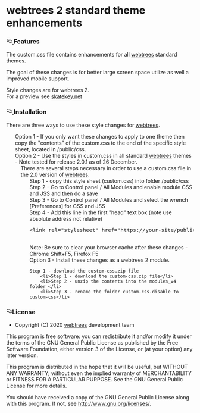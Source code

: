 # webtrees 2 standard theme enhancements

<h3>
<a id="user-content-features" class="anchor" aria-hidden="true" href="#features">
<svg class="octicon octicon-link" viewBox="0 0 16 16" version="1.1" width="16" height="16" aria-hidden="true">
<path fill-rule="evenodd" d="M4 9h1v1H4c-1.5 0-3-1.69-3-3.5S2.55 3 4 3h4c1.45 0 3 1.69 3 3.5 0 1.41-.91 2.72-2 3.25V8.59c.58-.45 1-1.27 1-2.09C10 5.22 8.98 4 8 4H4c-.98 0-2 1.22-2 2.5S3 9 4 9zm9-3h-1v1h1c1 0 2 1.22 2 2.5S13.98 12 13 12H9c-.98 0-2-1.22-2-2.5 0-.83.42-1.64 1-2.09V6.25c-1.09.53-2 1.84-2 3.25C6 11.31 7.55 13 9 13h4c1.45 0 3-1.69 3-3.5S14.5 6 13 6z">
</path>
</svg>
</a>Features
</h3>

<p>The custom.css file contains enhancements for all <a href="https://www.webtrees.net/" rel="nofollow">webtrees</a> standard themes.</p>
<p>The goal of these changes is for better large screen space utilize as well a improved mobile support.</p>

Style changes are for webtrees 2.  
For a preview see <a href="https://skatekey.net" rel="nofollow">skatekey.net</a>
</p>

<h3>
<a id="user-content-installation" class="anchor" aria-hidden="true" href="#installation">
<svg class="octicon octicon-link" viewBox="0 0 16 16" version="1.1" width="16" height="16" aria-hidden="true">
<path fill-rule="evenodd" d="M4 9h1v1H4c-1.5 0-3-1.69-3-3.5S2.55 3 4 3h4c1.45 0 3 1.69 3 3.5 0 1.41-.91 2.72-2 3.25V8.59c.58-.45 1-1.27 1-2.09C10 5.22 8.98 4 8 4H4c-.98 0-2 1.22-2 2.5S3 9 4 9zm9-3h-1v1h1c1 0 2 1.22 2 2.5S13.98 12 13 12H9c-.98 0-2-1.22-2-2.5 0-.83.42-1.64 1-2.09V6.25c-1.09.53-2 1.84-2 3.25C6 11.31 7.55 13 9 13h4c1.45 0 3-1.69 3-3.5S14.5 6 13 6z">
</path>
</svg>
</a>Installation
</h3>
<p>

There are three ways to use these style changes for <a href="https://www.webtrees.net/" rel="nofollow">webtrees</a>.

<ul style="list-style-type: none;" =""="">
<li>Option 1 - If you only want these changes to apply to one theme then copy the "contents" of the
	   custom.css to the end of the specific style sheet, located in /public/css. </li>

<li>Option 2 - Use the styles in custom.css in all standard <a href="https://www.webtrees.net/" rel="nofollow">webtrees</a> themes - Note tested for release 2.0.1 as of 26 December.</li>

<li style="padding-left: 15px">There are several steps necessary in order to use a custom.css file in the 2.0 version of <a href="https://www.webtrees.net/" rel="nofollow">webtrees</a>.
	<ul style="list-style-type: none;" =""="">
		<li>Step 1 - copy this style sheet (custom.css) into folder /public/css </li>
		<li>Step 2 - Go to Control panel / All Modules and enable module CSS and JSS and then do a save </li>
		<li>Step 3 - Go to Control panel / All Modules and select the wrench [Preferences] for CSS and JSS  </li>
		<li>Step 4 - Add this line in the first "head" text box (note use absolute address not relative)
			<pre>
&lt;link rel="stylesheet" href="https://your-site/public/css/custom.css"&gt;
			</pre>
		<li>Note: Be sure to clear your browser cache after these changes - Chrome Shift+F5, Firefox F5
	   </li>
<li>Option 3 - Install these changes as a webtrees 2 module. 

	Step 1 - download the custom-css.zip file
		<li>Step 1 - download the custom-css.zip file</li>
        <li>Step 2 - unzip the contents into the modules_v4 folder </li>
        <li>Step 3 - rename the folder custom-css.disable to custom-css</li> 

</li>
	</ul>
</li>
</ul>
</p>

<h3><a id="user-content-license" class="anchor" aria-hidden="true" href="#license">
	<svg class="octicon octicon-link" viewBox="0 0 16 16" version="1.1" width="16" height="16" aria-hidden="true"><path fill-rule="evenodd" d="M4 9h1v1H4c-1.5 0-3-1.69-3-3.5S2.55 3 4 3h4c1.45 0 3 1.69 3 3.5 0 1.41-.91 2.72-2 3.25V8.59c.58-.45 1-1.27 1-2.09C10 5.22 8.98 4 8 4H4c-.98 0-2 1.22-2 2.5S3 9 4 9zm9-3h-1v1h1c1 0 2 1.22 2 2.5S13.98 12 13 12H9c-.98 0-2-1.22-2-2.5 0-.83.42-1.64 1-2.09V6.25c-1.09.53-2 1.84-2 3.25C6 11.31 7.55 13 9 13h4c1.45 0 3-1.69 3-3.5S14.5 6 13 6z"></path></svg></a>License</h3>
<ul>
<li>Copyright (C) 2020 <a href="https://www.webtrees.net/" rel="nofollow">webtrees</a> development team</li>
</ul>
<p>This program is free software: you can redistribute it and/or modify
it under the terms of the GNU General Public License as published by
the Free Software Foundation, either version 3 of the License, or
(at your option) any later version.</p>
<p>This program is distributed in the hope that it will be useful,
but WITHOUT ANY WARRANTY; without even the implied warranty of
MERCHANTABILITY or FITNESS FOR A PARTICULAR PURPOSE. See the
GNU General Public License for more details.</p>
<p>You should have received a copy of the GNU General Public License
along with this program. If not, see <a href="http://www.gnu.org/licenses/" rel="nofollow">http://www.gnu.org/licenses/</a>.</p>
